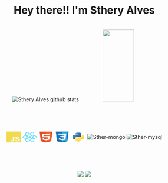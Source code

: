 <div align="center" >
  <h1>Hey there!! I'm Sthery Alves</h1>
</div>

<br>
<div align="center">  
  <img width="49%" height="195px" src="https://github-readme-stats.vercel.app/api?username=stheryalves&show_icons=true&count_private=true&hide_border=true&theme=radical&bg_color=0d1117" alt="Sthery Alves github stats" />
  <img width="41%" height="195px" src="https://github-readme-stats.vercel.app/api/top-langs/?username=stheryalves&layout=compact&hide_border=true&theme=radical&bg_color=0d1117" />
</div>

<br><br>


<div style="display: inline_block" align="center" ><br>
  <img align="center" alt="Sther-Js" height="30" width="40" src="https://raw.githubusercontent.com/devicons/devicon/master/icons/javascript/javascript-plain.svg">
  <img align="center" alt="Sther-React" height="30" width="40" src="https://raw.githubusercontent.com/devicons/devicon/master/icons/react/react-original.svg">
  <img align="center" alt="Sther-HTML" height="30" width="40" src="https://raw.githubusercontent.com/devicons/devicon/master/icons/html5/html5-original.svg">
  <img align="center" alt="Sther-CSS" height="30" width="40" src="https://raw.githubusercontent.com/devicons/devicon/master/icons/css3/css3-original.svg">
  <img align="center" alt="Sther-Python" height="30" width="40" src="https://raw.githubusercontent.com/devicons/devicon/master/icons/python/python-original.svg">
  <img align="center" alt="Sther-mongo" height="30" width="40" src="https://cdn.jsdelivr.net/gh/devicons/devicon@latest/icons/mongodb/mongodb-original.svg">
  <img align="center" alt="Sther-mysql" height="30" width="40" src="https://cdn.jsdelivr.net/gh/devicons/devicon@latest/icons/mysql/mysql-original.svg">     
</div>

<br><br>
  ##

<div align="center" > 
  <!--<a href="https://instagram.com/depoissumiu" target="_blank"><img src="https://img.shields.io/badge/-Instagram-%23E4405F?style=for-the-badge&logo=instagram&logoColor=white" target="_blank"></a>-->
  <!--<a href="https://discord.gg/wagxzStdcR" target="_blank"><img src="https://img.shields.io/badge/Discord-7289DA?style=for-the-badge&logo=discord&logoColor=white" target="_blank"></a> -->
  <a href = "mailto:sthery.styll@gmail.com"><img src="https://img.shields.io/badge/-Gmail-%23333?style=for-the-badge&logo=gmail&logoColor=white" target="_blank"></a>
  <a href="https://www.linkedin.com/in/sthery-alves-5214ab99/" target="_blank"><img src="https://img.shields.io/badge/-LinkedIn-%230077B5?style=for-the-badge&logo=linkedin&logoColor=white" target="_blank"></a> 
  
</div>
